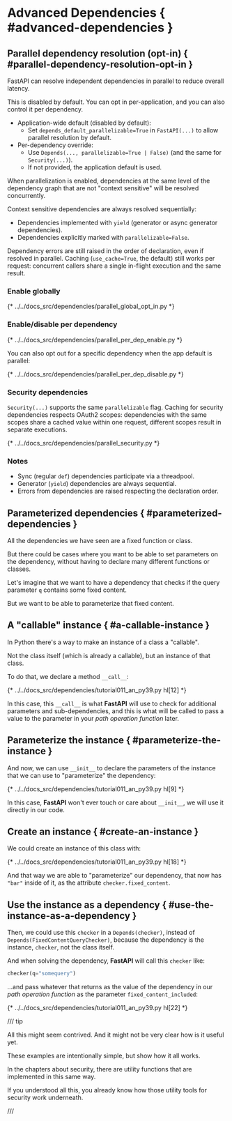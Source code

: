 # Advanced Dependencies { #advanced-dependencies }

## Parallel dependency resolution (opt-in) { #parallel-dependency-resolution-opt-in }

FastAPI can resolve independent dependencies in parallel to reduce overall latency.

This is disabled by default. You can opt in per-application, and you can also control
it per dependency.

- Application-wide default (disabled by default):
  - Set `depends_default_parallelizable=True` in `FastAPI(...)` to allow parallel
    resolution by default.
- Per-dependency override:
  - Use `Depends(..., parallelizable=True | False)` (and the same for `Security(...)`).
  - If not provided, the application default is used.

When parallelization is enabled, dependencies at the same level of the dependency graph
that are not "context sensitive" will be resolved concurrently.

Context sensitive dependencies are always resolved sequentially:

- Dependencies implemented with `yield` (generator or async generator dependencies).
- Dependencies explicitly marked with `parallelizable=False`.

Dependency errors are still raised in the order of declaration, even if resolved in
parallel. Caching (`use_cache=True`, the default) still works per request: concurrent
callers share a single in-flight execution and the same result.

### Enable globally

{* ../../docs_src/dependencies/parallel_global_opt_in.py *}

### Enable/disable per dependency

{* ../../docs_src/dependencies/parallel_per_dep_enable.py *}

You can also opt out for a specific dependency when the app default is parallel:

{* ../../docs_src/dependencies/parallel_per_dep_disable.py *}

### Security dependencies

`Security(...)` supports the same `parallelizable` flag. Caching for security dependencies
respects OAuth2 scopes: dependencies with the same scopes share a cached value within
one request, different scopes result in separate executions.

{* ../../docs_src/dependencies/parallel_security.py *}

### Notes

- Sync (regular `def`) dependencies participate via a threadpool.
- Generator (`yield`) dependencies are always sequential.
- Errors from dependencies are raised respecting the declaration order.

## Parameterized dependencies { #parameterized-dependencies }

All the dependencies we have seen are a fixed function or class.

But there could be cases where you want to be able to set parameters on the dependency, without having to declare many different functions or classes.

Let's imagine that we want to have a dependency that checks if the query parameter `q` contains some fixed content.

But we want to be able to parameterize that fixed content.

## A "callable" instance { #a-callable-instance }

In Python there's a way to make an instance of a class a "callable".

Not the class itself (which is already a callable), but an instance of that class.

To do that, we declare a method `__call__`:

{* ../../docs_src/dependencies/tutorial011_an_py39.py hl[12] *}

In this case, this `__call__` is what **FastAPI** will use to check for additional parameters and sub-dependencies, and this is what will be called to pass a value to the parameter in your *path operation function* later.

## Parameterize the instance { #parameterize-the-instance }

And now, we can use `__init__` to declare the parameters of the instance that we can use to "parameterize" the dependency:

{* ../../docs_src/dependencies/tutorial011_an_py39.py hl[9] *}

In this case, **FastAPI** won't ever touch or care about `__init__`, we will use it directly in our code.

## Create an instance { #create-an-instance }

We could create an instance of this class with:

{* ../../docs_src/dependencies/tutorial011_an_py39.py hl[18] *}

And that way we are able to "parameterize" our dependency, that now has `"bar"` inside of it, as the attribute `checker.fixed_content`.

## Use the instance as a dependency { #use-the-instance-as-a-dependency }

Then, we could use this `checker` in a `Depends(checker)`, instead of `Depends(FixedContentQueryChecker)`, because the dependency is the instance, `checker`, not the class itself.

And when solving the dependency, **FastAPI** will call this `checker` like:

```Python
checker(q="somequery")
```

...and pass whatever that returns as the value of the dependency in our *path operation function* as the parameter `fixed_content_included`:

{* ../../docs_src/dependencies/tutorial011_an_py39.py hl[22] *}

/// tip

All this might seem contrived. And it might not be very clear how is it useful yet.

These examples are intentionally simple, but show how it all works.

In the chapters about security, there are utility functions that are implemented in this same way.

If you understood all this, you already know how those utility tools for security work underneath.

///
